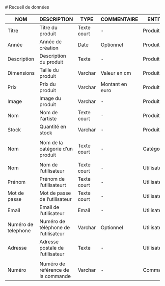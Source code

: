 # Recueil de données

| NOM | DESCRIPTION| TYPE | COMMENTAIRE | ENTITE |
|--|--|--|--|--|
| Titre| Titre du produit | Texte court | - | Produit |
| Année| Année de création | Date | Optionnel  | Produit |
| Description| Description du produit | Texte  | - | Produit |
| Dimensions| Taille du produit | Varchar | Valeur en cm | Produit |
| Prix| Prix du produit | Varchar | Montant en euro | Produit |
| Image| Image du produit | Varchar | - | Produit |
| Nom| Nom de l'artiste| Texte court | - | Produit |
| Stock| Quantité en stock | Varchar | - | Produit |
| |  | |  | |
| Nom| Nom de la catégorie d’un produit | Texte court | - | Catégorie |
| |  | |  | |
| Nom| Nom de l’utilisateur | Texte court | - | Utilisateur |
| Prénom| Prénom de l’utilisateurt | Texte court | - | Utilisateur |
| Mot de passe| Mot de passe de l’utilisateur | Texte court | - | Utilisateur |
| Email| Email de l’utilisateur | Email | - | Utilisateur |
| Numéro de telephone| Numéro de téléphone de l’utilisateur | Varchar | Optionnel | Utilisateur |
| Adresse| Adresse postale de l’utilisateur | Texte | - | Utilisateur |
| |  | |  | |
| Numéro| Numéro de référence de la commande | Varchar | - | Commande |



